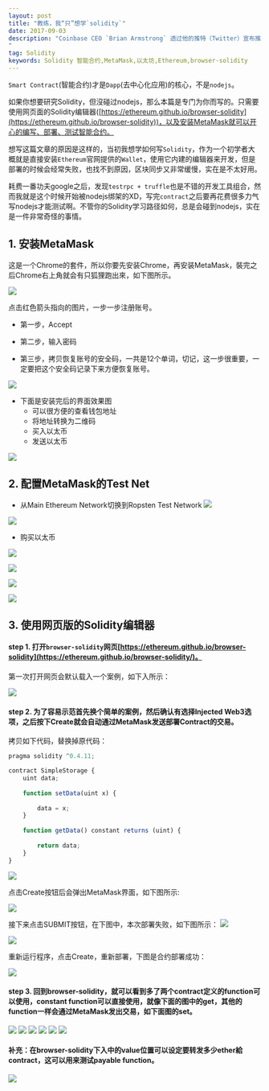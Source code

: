 ```yaml
---
layout: post
title: "教练，我“只”想学`solidity`"
date: 2017-09-03
description: "Coinbase CEO `Brian Armstrong` 透过他的推特（Twitter）宣布推出一个名为「Token」的新产品，这个产品是一个手机聊天 APP，应用底层是利用以太坊来建设，使用者除了可以在上面发讯息，还可以传送 ETH 币给別人。
"
tag: Solidity
keywords: Solidity 智能合约,MetaMask,以太坊,Ethereum,browser-solidity
---   
```


`Smart Contract`(智能合约)才是`Dapp`(去中心化应用)的核心，不是`nodejs`。

如果你想要研究Solidity，但沒碰过nodejs，那么本篇是专门为你而写的。只需要使用网页面的Solidity编辑器([https://ethereum.github.io/browser-solidity](https://ethereum.github.io/browser-solidity))，以及安装MetaMask就可以开心的编写、部署、测试智能合约。


想写这篇文章的原因是这样的，当初我想学如何写`Solidity`，作为一个初学者大概就是直接安装`Ethereum`官网提供的`Wallet`，使用它内建的编辑器来开发，但是部署的时候会经常失败，也找不到原因，区块同步又非常缓慢，实在是不太好用。


耗费一番功夫google之后，发现`testrpc + truffle`也是不错的开发工具组合，然而我就是这个时候开始被nodejs绑架的XD，写完`contract`之后要再花费很多力气写nodejs才能测试啊。不管你的Solidity学习路径如何，总是会碰到nodejs，实在是一件非常奇怪的事情。


## 1. 安装MetaMask

这是一个Chrome的套件，所以你要先安装Chrome，再安装MetaMask，裝完之后Chrome右上角就会有只狐狸跑出來，如下图所示。

![](http://om1c35wrq.bkt.clouddn.com/Snip20170903_24.png)

点击红色箭头指向的图片，一步一步注册账号。

- 第一步，Accept

- 第二步，输入密码

- 第三步，拷贝恢复账号的安全码，一共是12个单词，切记，这一步很重要，一定要把这个安全码记录下来方便恢复账号。

![](http://om1c35wrq.bkt.clouddn.com/Snip20170903_25.png)

- 下面是安装完后的界面效果图
    - 可以很方便的查看钱包地址
    - 将地址转换为二维码
    - 买入以太币
    - 发送以太币

![](http://om1c35wrq.bkt.clouddn.com/METAMASK.gif)


## 2. 配置MetaMask的Test Net

- 从Main Ethereum Network切换到Ropsten Test Network
![](http://om1c35wrq.bkt.clouddn.com/Snip20170903_41.png)

![](http://om1c35wrq.bkt.clouddn.com/Snip20170903_42.png)

- 购买以太币

![](http://om1c35wrq.bkt.clouddn.com/Snip20170903_43.png)

![](http://om1c35wrq.bkt.clouddn.com/Snip20170903_44.png)

![](http://om1c35wrq.bkt.clouddn.com/Snip20170903_48.png)


![](http://om1c35wrq.bkt.clouddn.com/Snip20170903_56.png)

## 3. 使用网页版的Solidity编辑器

#### step 1. 打开`browser-solidity`网页[https://ethereum.github.io/browser-solidity](https://ethereum.github.io/browser-solidity/)。

第一次打开网页会默认载入一个案例，如下入所示：

![](http://om1c35wrq.bkt.clouddn.com/Snip20170903_26.png)


#### step 2. 为了容易示范首先换个简单的案例，然后确认有选择Injected Web3选项，之后按下Create就会自动通过MetaMask发送部署Contract的交易。


拷贝如下代码，替换掉原代码：

```js
pragma solidity ^0.4.11;

contract SimpleStorage {
    uint data;
    
    function setData(uint x) {
        
        data = x;
    }
    
    function getData() constant returns (uint) {
        
        return data;
    }
}
```

![](http://om1c35wrq.bkt.clouddn.com/Snip20170903_28.png)

点击Create按钮后会弹出MetaMask界面，如下图所示:

![](http://om1c35wrq.bkt.clouddn.com/Snip20170903_49.png)

接下来点击SUBMIT按钮，在下图中，本次部署失败，如下图所示：
![](http://om1c35wrq.bkt.clouddn.com/Snip20170903_51.png)

![](http://om1c35wrq.bkt.clouddn.com/Snip20170903_50.png)

重新运行程序，点击Create，重新部署，下图是合约部署成功：

![](http://om1c35wrq.bkt.clouddn.com/Snip20170903_54.png)




#### step 3. 回到browser-solidity，就可以看到多了两个contract定义的function可以使用，constant function可以直接使用，就像下面的图中的get，其他的function一样会通过MetaMask发出交易，如下面图的set。


![](http://om1c35wrq.bkt.clouddn.com/Snip20170903_59.png)
![](http://om1c35wrq.bkt.clouddn.com/Snip20170903_60.png)
![](http://om1c35wrq.bkt.clouddn.com/Snip20170903_62.png)
![](http://om1c35wrq.bkt.clouddn.com/Snip20170903_64.png)
![](http://om1c35wrq.bkt.clouddn.com/Snip20170903_65.png)
![](http://om1c35wrq.bkt.clouddn.com/Snip20170903_67.png)


#### 补充：在browser-solidity下入中的value位置可以设定要转发多少ether給contract，这可以用来测试payable function。

![](http://om1c35wrq.bkt.clouddn.com/Snip20170903_68.png)



